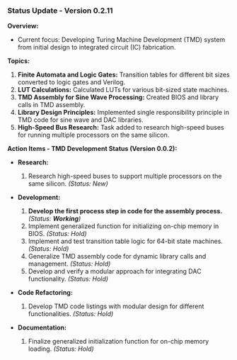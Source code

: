 ### **Status Update - Version 0.2.11**

**Overview:**
- Current focus: Developing Turing Machine Development (TMD) system from initial design to integrated circuit (IC) fabrication.

**Topics:**
1. **Finite Automata and Logic Gates:** Transition tables for different bit sizes converted to logic gates and Verilog.
2. **LUT Calculations:** Calculated LUTs for various bit-sized state machines.
3. **TMD Assembly for Sine Wave Processing:** Created BIOS and library calls in TMD assembly.
4. **Library Design Principles:** Implemented single responsibility principle in TMD code for sine wave and DAC libraries.
5. **High-Speed Bus Research:** Task added to research high-speed buses for running multiple processors on the same silicon.

**Action Items - TMD Development Status (Version 0.0.2):**

- **Research:**
  1. Research high-speed buses to support multiple processors on the same silicon. *(Status: New)*

- **Development:**
  1. **Develop the first process step in code for the assembly process.** *(Status: **Working**)*
  2. Implement generalized function for initializing on-chip memory in BIOS. *(Status: Hold)*
  3. Implement and test transition table logic for 64-bit state machines. *(Status: Hold)*
  4. Generalize TMD assembly code for dynamic library calls and management. *(Status: Hold)*
  5. Develop and verify a modular approach for integrating DAC functionality. *(Status: Hold)*

- **Code Refactoring:**
  1. Develop TMD code listings with modular design for different functionalities. *(Status: Hold)*

- **Documentation:**
  1. Finalize generalized initialization function for on-chip memory loading. *(Status: Hold)*
